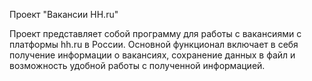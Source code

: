 Проект "Вакансии HH.ru"

Проект представляет собой программу для работы с вакансиями с платформы hh.ru в России. Основной функционал включает в себя получение информации о вакансиях, сохранение данных в файл и возможность удобной работы с полученной информацией.

